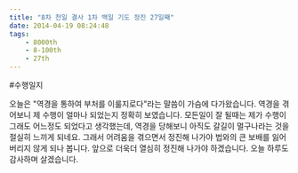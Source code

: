 ```yaml
---
title: "8차 천일 결사 1차 백일 기도 정진 27일째"
date: 2014-04-19 08:24:48
tags:
    - 8000th
    - 8-100th
    - 27th
---
```


#수행일지

오늘은 "역경을 통하여 부처를 이룰지로다"라는 말씀이 가슴에 다가왔습니다. 역경을 겪어보니 제 수행이 얼마나 되었는지 정확히 보였습니다. 모든일이 잘 될때는 제가 수행이 그래도 어느정도 되었다고 생각했는데, 역경을 당해보니 아직도 갈길이 멀구나라는 것을 절실히 느끼게 되네요. 그래서 어려움을 겪으면서 정진해 나가야 법와의 큰 보배를 잃어버리지 않게 되나 봅니다. 앞으로 더욱더 열심히 정진해 나가야 하겠습니다. 오늘 하루도 감사하며 살겠습니다.
